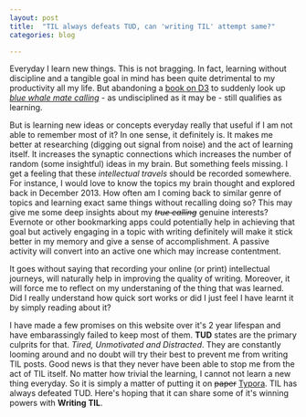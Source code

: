 ```yaml
---
layout: post
title:  "TIL always defeats TUD, can 'writing TIL' attempt same?"
categories: blog

---
```

Everyday I learn new things. This is not bragging. In fact, learning without discipline and a tangible goal in mind has been quite detrimental to my productivity all my life. But abandoning a [book on D3](https://www.manning.com/books/d3js-in-action-second-edition) to suddenly look up [*blue whale mate calling*](http://www.nytimes.com/2008/07/29/science/29whale.html) - as undisciplined as it may be - still qualifies as learning.

But is learning new ideas or concepts everyday really that useful if I am not able to remember most of it? In one sense, it definitely is. It makes me better at researching (digging out signal from noise) and the act of learning itself. It increases the synaptic connections which increases the number of random (some insightful) ideas in my brain. But something feels missing. I get a feeling that these *intellectual travels* should be recorded somewhere. For instance, I would love to know the topics my brain thought and explored back in December 2013.  How often am I coming back to similar genre of topics and learning exact same things without recalling doing so? This may give me some deep insights about my ~~*true calling*~~ genuine interests? Evernote or other bookmarking apps could potentially help in achieving that goal but actively engaging in a topic with writing definitely will make it stick better in my memory and give a sense of accomplishment. A passive activity will convert into an active one which may increase contentment. 

It goes without saying that recording your online (or print) intellectual journeys, will naturally help in improving the quality of writing. Moreover, it will force me to reflect on my understaning of the thing that was learned. Did I really understand how quick sort works or did I just feel I have learnt it by simply reading about it? 

I have made a few promises on this website over it's 2 year lifespan and have embarassingly failed to keep most of them. **TUD** states are the primary culprits for that. *Tired, Unmotivated and Distracted*. They are constantly looming around  and no doubt will try their best to prevent me from writing TIL posts. Good news is that they never have been able to stop me from the act of TIL itself. No matter how trivial the learning, I cannot not learn a new thing everyday. So it is simply a matter of putting it on ~~paper~~ [Typora](https://typora.io/). TIL has always defeated TUD. Here's hoping that it can share some of it's winning powers with **Writing TIL**. 
